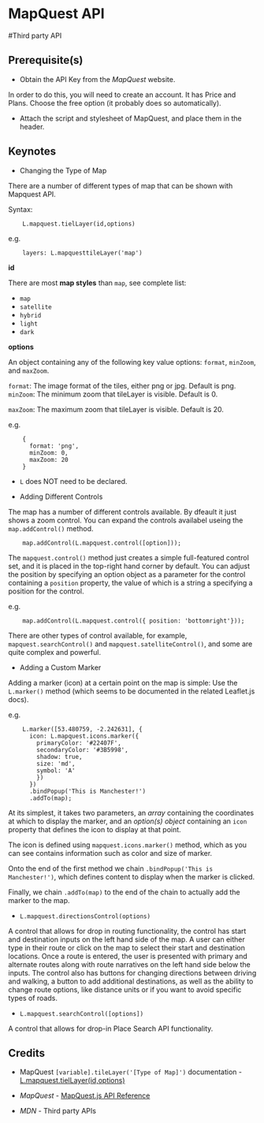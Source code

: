 # MapQuest API

\#Third party API

## Prerequisite(s)

* Obtain the API Key from the _MapQuest_ website.

In order to do this, you will need to create an account. It has Price and Plans. Choose the free option (it probably does so automatically).

* Attach the script and stylesheet of MapQuest, and place them in the header.

## Keynotes

* Changing the Type of Map

There are a number of different types of map that can be shown with Mapquest API.

Syntax:

        L.mapquest.tielLayer(id,options)

e.g.

        layers: L.mapquesttileLayer('map')

**id**

There are most **map styles** than `map`, see complete list:

- `map`
- `satellite`
- `hybrid`
- `light`
- `dark`

**options**

An object containing any of the following key value options: `format`, `minZoom`, and `maxZoom`.

`format`: The image format of the tiles, either png or jpg. Default is png.
`minZoom`: The minimum zoom that tileLayer is visible. Default is 0.

`maxZoom`: The maximum zoom that tileLayer is visible. Default is 20.

e.g.

        {
          format: 'png',
          minZoom: 0,
          maxZoom: 20
        }

* `L` does NOT need to be declared.

* Adding Different Controls

The map has a number of different controls available. By dfeault it just shows a zoom control. You can expand the controls availabel useing the `map.addControl()` method.

        map.addControl(L.mapquest.control([option]));

The `mapquest.control()` method just creates a simple full-featured control set, and it is placed in the top-right hand corner by default. You can adjust the position by specifying an option object as a parameter for the control containing a `position` property, the value of which is a string a specifying a position for the control.

e.g.

        map.addControl(L.mapquest.control({ position: 'bottomright'}));

There are other types of control available, for example, `mapquest.searchControl()` and `mapquest.satelliteControl()`, and some are quite complex and powerful.

* Adding a Custom Marker

Adding a marker (icon) at a certain point on the map is simple: Use the `L.marker()` method (which seems to be documented in the related Leaflet.js docs).

e.g.

        L.marker([53.480759, -2.242631], {
          icon: L.mapquest.icons.marker({
            primaryColor: '#22407F',
            secondaryColor: '#3B5998',
            shadow: true,
            size: 'md',
            symbol: 'A'
            })
          })
          .bindPopup('This is Manchester!')
          .addTo(map);

At its simplest, it takes two parameters, an _array_ containing the coordinates at which to display the marker, and an _option(s) object_ containing an `icon` property that defines the icon to display at that point.

The icon is defined using `mapquest.icons.marker()` method, which as you can see contains information such as color and size of marker.

Onto the end of the first method we chain `.bindPopup('This is Manchester!')`, which defines content to display when the marker is clicked.

Finally, we chain `.addTo(map)` to the end of the chain to actually add the marker to the map.

* `L.mapquest.directionsControl(options)`

A control that allows for drop in routing functionality, the control has start and destination inputs on the left hand side of the map. A user can either type in their route or click on the map to select their start and destination locations. Once a route is entered, the user is presented with primary and alternate routes along with route narratives on the left hand side below the inputs. The control also has buttons for changing directions between driving and walking, a button to add additional destinations, as well as the ability to change route options, like distance units or if you want to avoid specific types of roads.

* `L.mapquest.searchControl([options])`

A control that allows for drop-in Place Search API functionality.

## Credits

- MapQuest `[variable].tileLayer('[Type of Map]')` documentation - [L.mapquest.tielLayer(id,options)](https://developer.mapquest.com/documentation/mapquest-js/v1.3/l-mapquest-tile-layer/)

- _MapQuest_ - [MapQuest.js API Reference](https://developer.mapquest.com/documentation/mapquest-js/v1.3/l-mapquest-map/)

- _MDN_ - Third party APIs
